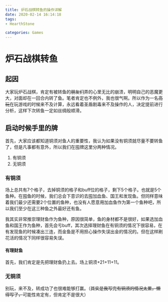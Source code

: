 ```yaml
---
title: 炉石战棋转鱼的操作详解
date: 2020-02-14 16:14:18
tags:
- HearthStone

categories: Games
---
```


# 炉石战棋转鱼

## 起因

大家玩炉石战棋，肯定有被转鱼的~~朋友们~~弄的心里无比的崩溃，明明自己的恶魔更大，对面却在一回合内转了鱼。笔者肯定也不例外，我也很气啊。所以作为一名~~高玩~~在玩游戏的时候来不及计算，永远看着圣盾剧毒来不及操作的人，决定提前进行分析，这样下次转鱼一定如丝绸般顺滑。

## 启动时候手里的牌

首先，大家应该都知道铜须对鱼人的重要性，我认为如果没有铜须就尽量不要转鱼了，但是凡事都有意外，所以我们在囤牌这里分两种情况。

1. 有铜须
2. 无铜须

### 有铜须

场上总共有7个格子，去掉铜须的格子和buff位的格子，剩下5个格子。也就是5个鱼种。在囤鱼的时候，我们总会下意识的去囤加血鱼、国王和发现鱼。但同样意味着我们最少还需要2个位置的鱼种，也没有人愿意用加血鱼作为第一个鱼种吧，所以我们至少在这三种鱼之外最好还有鱼。

我其实非常推崇理财鱼作为鱼种，原因很简单，鱼的身材都不是很好，如果选加血鱼和国王作为鱼种，首先会亏buff，其次选择理财鱼在有铜须的情况下很容易，在有发现鱼的时候凑出三连，而金鱼是不用担心操作失误出金的情况的。但在这样刷花活的情况下同样很容易失误。

#### 有理财鱼

首先，我们肯定是先把理财鱼扔上去。场上铜须+21+11+11。





### 无铜须

别玩，来不及，转成功了也很难能够打赢。（~~其实是我写完有铜须的情况太累，懒得写了，~~可能性肯定有，但肯定不是很大）





